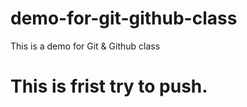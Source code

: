 # demo-for-git-github-class
This is a demo for Git &amp; Github class


# This is frist try to push.